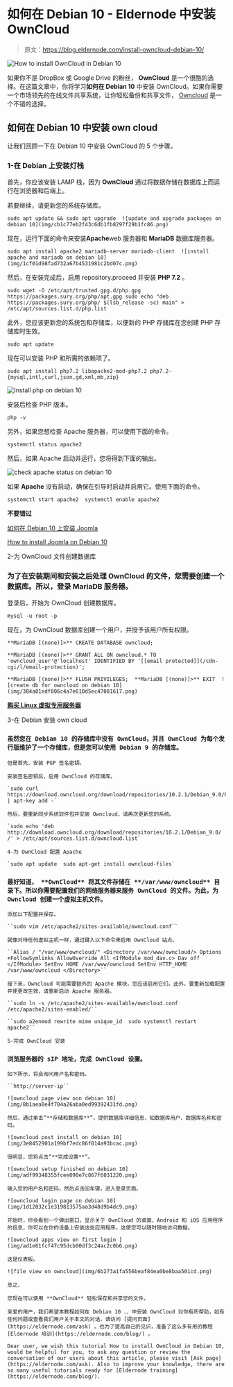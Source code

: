# 如何在 Debian 10 - Eldernode 中安装 OwnCloud

> 原文：<https://blog.eldernode.com/install-owncloud-debian-10/>

![How to install OwnCloud in Debian 10](img/2aa484f56d8f7ddfc39a618d798f1644.png)

如果你不是 DropBox 或 Google Drive 的粉丝， **OwnCloud** 是一个很酷的选择。在这篇文章中，你将学习**如何在 Debian 10** 中安装 OwnCloud。如果你需要一个市场领先的在线文件共享系统，让你轻松备份和共享文件， [Owncloud](https://en.wikipedia.org/wiki/OwnCloud) 是一个不错的选择。

## 如何在 Debian 10 中安装 own cloud

让我们回顾一下在 Debian 10 中安装 OwnCloud 的 5 个步骤。

### 1-在 Debian 上安装灯栈

首先，你应该安装 LAMP 栈，因为 **OwnCloud** 通过将数据存储在数据库上而运行在浏览器和后端上。

若要继续，请更新您的系统存储库。

```
sudo apt update && sudo apt upgrade  ![update and upgrade packages on debian 10](img/cb1c77eb2f43c6db1fb8297f29b1fc86.png)
```

现在，运行下面的命令来安装**Apache**web 服务器和 **MariaDB** 数据库服务器。

```
sudo apt install apache2 mariadb-server mariadb-client  ![install apache and mariadb on debian 10](img/1cf01d98fad732a67b4531981c2bd07c.png)
```

然后，在安装完成后，启用 repository.proceed 并安装 **PHP 7.2** 。

```
sudo wget -O /etc/apt/trusted.gpg.d/php.gpg https://packages.sury.org/php/apt.gpg sudo echo "deb https://packages.sury.org/php/ $(lsb_release -sc) main" > /etc/apt/sources.list.d/php.list
```

此外，您应该更新您的系统包和存储库，以便新的 PHP 存储库在您创建 PHP 存储库时生效。

```
sudo apt update
```

现在可以安装 PHP 和所需的依赖项了。

```
sudo apt install php7.2 libapache2-mod-php7.2 php7.2-{mysql,intl,curl,json,gd,xml,mb,zip} 
```

![install php on debian 10](img/38e44a9e9d71f892e5c0635f946da888.png)

安装后检查 PHP 版本。

```
php -v 
```

另外，如果您想检查 Apache 服务器，可以使用下面的命令。

```
systemctl status apache2
```

然后，如果 Apache 启动并运行，您将得到下面的输出。

![check apache status on debian 10](img/ad299b13405dcd51d3922115a7359633.png)

如果 **Apache** 没有启动，确保在引导时启动并启用它。使用下面的命令。

```
systemctl start apache2  systemctl enable apache2
```

**不要错过**

[如何在 Debian 10 上安装 Joomla](https://eldernode.com/install-joomla-on-debian-10/)

[How to install Joomla on Debian 10](https://eldernode.com/install-joomla-on-debian-10/)

2-为 OwnCloud 文件创建数据库

### 为了在安装期间和安装之后处理 OwnCloud 的文件，您需要创建一个数据库。所以，登录 MariaDB 服务器。

登录后，开始为 OwnCloud 创建数据库。

```
mysql -u root -p
```

现在，为 OwnCloud 数据库创建一个用户，并授予该用户所有权限。

```
**MariaDB [(none)]>** CREATE DATABASE owncloud; 
```

```
**MariaDB [(none)]>** GRANT ALL ON owncloud.* TO 'owncloud_user'@'localhost' IDENTIFIED BY '[[email protected]](/cdn-cgi/l/email-protection)'; 
```

```
**MariaDB [(none)]>** FLUSH PRIVILEGES;  **MariaDB [(none)]>** EXIT  ![create db for owncloud on debian 10](img/384a01edf806c4a7e610d5ec47081617.png)
```

**[购买 Linux 虚拟专用服务器](https://eldernode.com/linux-vps/)**

3-在 Debian 安装 own cloud

### `虽然您在 Debian 10 的存储库中没有 OwnCloud，并且 OwnCloud 为每个发行版维护了一个存储库，但是您可以使用 Debian 9 的存储库。`

`但是首先，安装 PGP 签名密钥。`

`安装签名密钥后，启用 OwnCloud 的存储库。`

```
`sudo curl https://download.owncloud.org/download/repositories/10.2.1/Debian_9.0/Release.key | apt-key add -` 
```

`然后，要重新同步系统软件包并安装 Owncloud，请再次更新您的系统。`

```
`sudo echo 'deb http://download.owncloud.org/download/repositories/10.2.1/Debian_9.0/ /' > /etc/apt/sources.list.d/owncloud.list` 
```

`4-为 OwnCloud 配置 Apache`

```
`sudo apt update  sudo apt-get install owncloud-files`
```

### ``最好知道， **OwnCloud** 将其文件存储在 **/var/www/owncloud** 目录下。所以你需要配置我们的网络服务器来服务 OwnCloud 的文件。为此，为 Owncloud 创建一个虚拟主机文件。``

``添加以下配置并保存。``

```
``sudo vim /etc/apache2/sites-available/owncloud.conf`` 
```

``就像对待任何虚拟主机一样，通过键入以下命令来启用 OwnCloud 站点。``

```
``Alias / "/var/www/owncloud/" <Directory /var/www/owncloud/> Options +FollowSymlinks AllowOverride All <IfModule mod_dav.c> Dav off </IfModule> SetEnv HOME /var/www/owncloud SetEnv HTTP_HOME /var/www/owncloud </Directory>``
```

``接下来，Owncloud 可能需要额外的 Apache 模块，您应该启用它们。此外，要重新加载配置并使更改生效，请重新启动 Apache 服务器。``

```
``sudo ln -s /etc/apache2/sites-available/owncloud.conf /etc/apache2/sites-enabled/`` 
```

```
``sudo a2enmod rewrite mime unique_id  sudo systemctl restart apache2``
```

``5-完成 OwnCloud 安装``

### ``浏览服务器的 sIP 地址，完成 OwnCloud 设置。``

``如下所示，将会询问用户名和密码。``

```
``http://server-ip``
```

``![owncloud page view oon debian 10](img/8b1aea0e4f704a26aba0ed99392431fd.png)``

``然后，通过单击“**存储和数据库**”，提供数据库详细信息，如数据库用户、数据库名称和密码。``

``![owncloud post install on debian 10](img/3e8452901a199bf7edc86f014a93bcac.png)``

``很明显，您将点击“**完成设置**”。``

``![owncloud setup finished on debian 10](img/adf99348355fcee090e7c867f6031220.png)``

``输入您的用户名和密码，然后点击回车键，进入登录页面。``

``![owncloud login page on debian 10](img/1d12032c1e319813575aa3d48d9b4dc9.png)``

``开始时，你会看到一个弹出窗口，显示关于 OwnCloud 的桌面、Android 和 iOS 应用程序的信息，你可以在你的设备上安装这些应用程序。这使您可以随时随地访问数据。``

``![owncloud apps view on first login ](img/ad1e61fcf47c95dcb00df3c24ac2c0b6.png)``

``这是仪表板。``

``![file view on owncloud](img/6b273a1fa556beaf84ea0be8baa501cd.png)``

``总之，``

``您现在可以使用 **OwnCloud** 轻松保存和共享您的文件。``

``亲爱的用户，我们希望本教程如何在 Debian 10 、、中安装 OwnCloud 对你有所帮助，如有任何问题或查看我们用户关于本文的对话，请访问 [提问页面](https://eldernode.com/ask) 。也为了提高自己的见识，准备了这么多有用的教程 [Eldernode 培训](https://eldernode.com/blog/) 。``

``Dear user, we wish this tutorial How to install OwnCloud in Debian 10, would be helpful for you, to ask any question or review the conversation of our users about this article, please visit [Ask page](https://eldernode.com/ask). Also to improve your knowledge, there are so many useful tutorials ready for [Eldernode training](https://eldernode.com/blog/).``